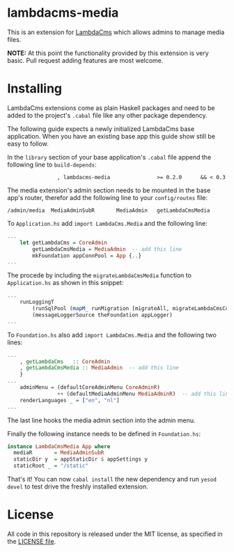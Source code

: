 lambdacms-media
===============

This is an extension for [LambdaCms](http://lambdacms.org) which allows admins to manage media files.

**NOTE:** At this point the functionality provided by this extension is very basic. Pull request adding features are most welcome.


# Installing

LambdaCms extensions come as plain Haskell packages and need to be added to the
project's `.cabal` file like any other package dependency.

The following guide expects a newly initialized LambdaCms base application.
When you have an existing base app this guide show still be easy to follow.

In the `library` section of your base application's `.cabal` file append the following
line to `build-depends`:

```
                , lambdacms-media               >= 0.2.0      && < 0.3
```

The media extension's admin section needs to be mounted in the base app's
router, therefor add the following line to your `config/routes` file:

```
/admin/media  MediaAdminSubR       MediaAdmin   getLambdaCmsMedia
```

To `Application.hs` add `import LambdaCms.Media` and the following line:

```haskell
...
    let getLambdaCms = CoreAdmin
        getLambdaCmsMedia = MediaAdmin  -- add this line
        mkFoundation appConnPool = App {..}
...
```

The procede by including the `migrateLambdaCmsMedia` function to `Application.hs`
as shown in this snippet:

```haskell
...
    runLoggingT
        (runSqlPool (mapM_ runMigration [migrateAll, migrateLambdaCmsCore, migrateLambdaCmsMedia]) pool)
        (messageLoggerSource theFoundation appLogger)
...
```


To `Foundation.hs` also add `import LambdaCms.Media` and the following two lines:

```haskell
...
    , getLambdaCms   :: CoreAdmin
    , getLambdaCmsMedia :: MediaAdmin  -- add this line
    }
...
    adminMenu = (defaultCoreAdminMenu CoreAdminR)
                ++ (defaultMediaAdminMenu MediaAdminR)  -- add this line
    renderLanguages _ = ["en", "nl"]
...
```

The last line hooks the media admin section into the admin menu.

Finally the following instance needs to be defined in `Foundation.hs`:

```haskell
instance LambdaCmsMedia App where
  mediaR       = MediaAdminSubR
  staticDir y  = appStaticDir $ appSettings y
  staticRoot _ = "/static"
```


That's it! You can now `cabal install` the new dependency and run
`yesod devel` to test drive the freshly installed extension.



# License

All code in this repository is released under the MIT license, as specified
in the [LICENSE file](https://github.com/lambdacms/lambdacms-core/blob/master/LICENSE).


